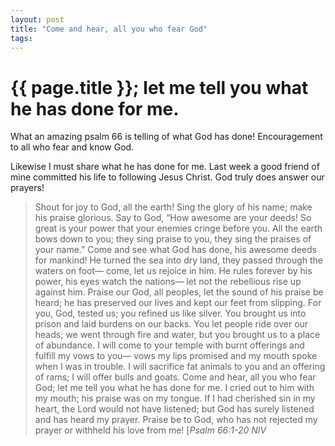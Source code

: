 ```yaml
---
layout: post
title: "Come and hear, all you who fear God"
tags:
---
```


# {{ page.title }}; let me tell you what he has done for me.

What an amazing psalm 66 is telling of what God has done! Encouragement to all who fear and know God.

Likewise I must share what he has done for me. Last week a good friend of mine committed his life to following Jesus Christ. God truly does answer our prayers!

> Shout for joy to God, all the earth! Sing the glory of his name; make his praise glorious. Say to God, “How awesome are your deeds! So great is your power that your enemies cringe before you. All the earth bows down to you; they sing praise to you, they sing the praises of your name.” Come and see what God has done, his awesome deeds for mankind! He turned the sea into dry land, they passed through the waters on foot— come, let us rejoice in him. He rules forever by his power, his eyes watch the nations— let not the rebellious rise up against him. Praise our God, all peoples, let the sound of his praise be heard; he has preserved our lives and kept our feet from slipping. For you, God, tested us; you refined us like silver. You brought us into prison and laid burdens on our backs. You let people ride over our heads; we went through fire and water, but you brought us to a place of abundance. I will come to your temple with burnt offerings and fulfill my vows to you— vows my lips promised and my mouth spoke when I was in trouble. I will sacrifice fat animals to you and an offering of rams; I will offer bulls and goats. Come and hear, all you who fear God; let me tell you what he has done for me. I cried out to him with my mouth; his praise was on my tongue. If I had cherished sin in my heart, the Lord would not have listened; but God has surely listened and has heard my prayer. Praise be to God, who has not rejected my prayer or withheld his love from me! [*Psalm 66:1-20 NIV*